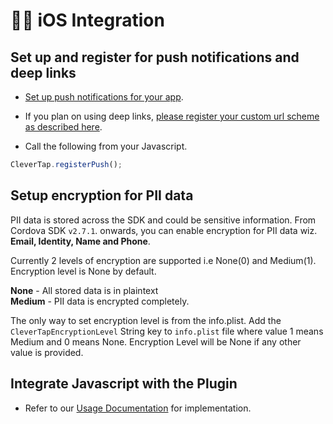 # 👩‍💻 iOS Integration

## Set up and register for push notifications and deep links

- [Set up push notifications for your app](https://developer.apple.com/documentation/usernotifications/registering_your_app_with_apns).

- If you plan on using deep links, [please register your custom url scheme as described here](https://developer.apple.com/documentation/xcode/defining-a-custom-url-scheme-for-your-app).

- Call the following from your Javascript.

```javascript
CleverTap.registerPush();
```

## Setup encryption for PII data
PII data is stored across the SDK and could be sensitive information. 
From Cordova SDK `v2.7.1`. onwards, you can enable encryption for PII data wiz. **Email, Identity, Name and Phone**.  
  
Currently 2 levels of encryption are supported i.e None(0) and Medium(1). Encryption level is None by default.  

**None** - All stored data is in plaintext    
**Medium** - PII data is encrypted completely. 
   
The only way to set encryption level is from the info.plist. Add the `CleverTapEncryptionLevel` String key to `info.plist` file where value 1 means Medium and 0 means None. Encryption Level will be None if any other value is provided.

## Integrate Javascript with the Plugin

- Refer to our [Usage Documentation](/docs/Usage.md) for implementation.

